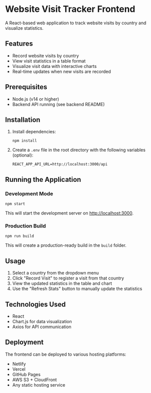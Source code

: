 # Website Visit Tracker Frontend

A React-based web application to track website visits by country and visualize statistics.

## Features

- Record website visits by country
- View visit statistics in a table format
- Visualize visit data with interactive charts
- Real-time updates when new visits are recorded

## Prerequisites

- Node.js (v14 or higher)
- Backend API running (see backend README)

## Installation

1. Install dependencies:

   ```
   npm install
   ```

2. Create a `.env` file in the root directory with the following variables (optional):
   ```
   REACT_APP_API_URL=http://localhost:3000/api
   ```

## Running the Application

### Development Mode

```
npm start
```

This will start the development server on [http://localhost:3000](http://localhost:3000).

### Production Build

```
npm run build
```

This will create a production-ready build in the `build` folder.

## Usage

1. Select a country from the dropdown menu
2. Click "Record Visit" to register a visit from that country
3. View the updated statistics in the table and chart
4. Use the "Refresh Stats" button to manually update the statistics

## Technologies Used

- React
- Chart.js for data visualization
- Axios for API communication

## Deployment

The frontend can be deployed to various hosting platforms:

- Netlify
- Vercel
- GitHub Pages
- AWS S3 + CloudFront
- Any static hosting service
